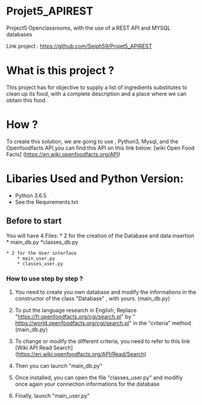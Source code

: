 # Projet5_APIREST
Project5 Openclassrooms, with the use of a REST API and MYSQL databases


Link project : https://github.com/Seiph59/Projet5_APIREST 

# What is this project ? 

This project has for objective to supply a list of ingredients substitutes to clean up its food, with a complete description and a place where we can obtain this food.

#  How ? 
To create this solution, we are going to use , Python3, Mysql, and the Openfoodfacts API,you can find this API on this link below: 
[wiki Open Food Facts] (https://en.wiki.openfoodfacts.org/API)

# Libaries Used and Python Version: 

* Python 3.6.5
* See the Requirements.txt

## Before to start

You will have 4 Files:
	* 2 for the creation of the Database and data insertion
		* main_db.py
		*classes_db.py

	* 2 for the User interface
		* main_user.py
		* classes_user.py

### How to use step by step ? 

1. You need to create you own database and modify the informations in the constructor of  the class "Database" , with yours. (main_db.py)

2. To put the language research in English, Replace "https://fr.openfoodfacts.org/cgi/search.pl" by " https://world.openfoodfacts.org/cgi/search.pl" in the "criteria" method  (main_db.py)

3. To change or modify the different criteria, you need to refer to this link [Wiki API Read Search] (https://en.wiki.openfoodfacts.org/API/Read/Search)

4. Then you can launch "main_db.py"

5. Once installed, you can open the file "classes_user.py" and modifiy once again your connection informations for the database 

6. Finally, launch "main_user.py"
